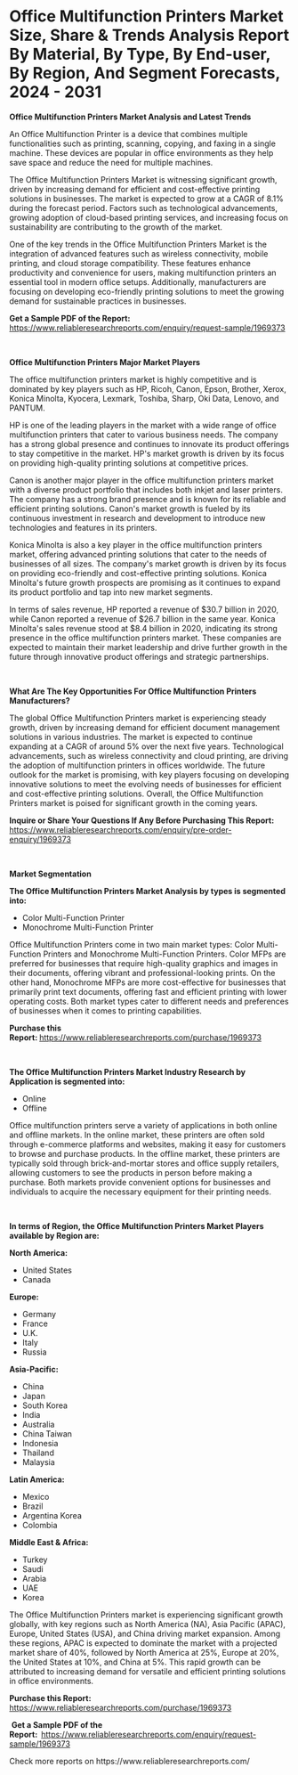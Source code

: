 <p><h1>Office Multifunction Printers Market Size, Share & Trends Analysis Report By Material, By Type, By End-user, By Region, And Segment Forecasts, 2024 - 2031</h1></p><p><strong>Office Multifunction Printers Market Analysis and Latest Trends</strong></p>
<p><p>An Office Multifunction Printer is a device that combines multiple functionalities such as printing, scanning, copying, and faxing in a single machine. These devices are popular in office environments as they help save space and reduce the need for multiple machines.</p><p>The Office Multifunction Printers Market is witnessing significant growth, driven by increasing demand for efficient and cost-effective printing solutions in businesses. The market is expected to grow at a CAGR of 8.1% during the forecast period. Factors such as technological advancements, growing adoption of cloud-based printing services, and increasing focus on sustainability are contributing to the growth of the market.</p><p>One of the key trends in the Office Multifunction Printers Market is the integration of advanced features such as wireless connectivity, mobile printing, and cloud storage compatibility. These features enhance productivity and convenience for users, making multifunction printers an essential tool in modern office setups. Additionally, manufacturers are focusing on developing eco-friendly printing solutions to meet the growing demand for sustainable practices in businesses.</p></p>
<p><strong>Get a Sample PDF of the Report:&nbsp;</strong> <a href="https://www.reliableresearchreports.com/enquiry/request-sample/1969373">https://www.reliableresearchreports.com/enquiry/request-sample/1969373</a></p>
<p>&nbsp;</p>
<p><strong>Office Multifunction Printers Major Market Players</strong></p>
<p><p>The office multifunction printers market is highly competitive and is dominated by key players such as HP, Ricoh, Canon, Epson, Brother, Xerox, Konica Minolta, Kyocera, Lexmark, Toshiba, Sharp, Oki Data, Lenovo, and PANTUM.</p><p>HP is one of the leading players in the market with a wide range of office multifunction printers that cater to various business needs. The company has a strong global presence and continues to innovate its product offerings to stay competitive in the market. HP's market growth is driven by its focus on providing high-quality printing solutions at competitive prices.</p><p>Canon is another major player in the office multifunction printers market with a diverse product portfolio that includes both inkjet and laser printers. The company has a strong brand presence and is known for its reliable and efficient printing solutions. Canon's market growth is fueled by its continuous investment in research and development to introduce new technologies and features in its printers.</p><p>Konica Minolta is also a key player in the office multifunction printers market, offering advanced printing solutions that cater to the needs of businesses of all sizes. The company's market growth is driven by its focus on providing eco-friendly and cost-effective printing solutions. Konica Minolta's future growth prospects are promising as it continues to expand its product portfolio and tap into new market segments.</p><p>In terms of sales revenue, HP reported a revenue of $30.7 billion in 2020, while Canon reported a revenue of $26.7 billion in the same year. Konica Minolta's sales revenue stood at $8.4 billion in 2020, indicating its strong presence in the office multifunction printers market. These companies are expected to maintain their market leadership and drive further growth in the future through innovative product offerings and strategic partnerships.</p></p>
<p>&nbsp;</p>
<p><strong>What Are The Key Opportunities For Office Multifunction Printers Manufacturers?</strong></p>
<p><p>The global Office Multifunction Printers market is experiencing steady growth, driven by increasing demand for efficient document management solutions in various industries. The market is expected to continue expanding at a CAGR of around 5% over the next five years. Technological advancements, such as wireless connectivity and cloud printing, are driving the adoption of multifunction printers in offices worldwide. The future outlook for the market is promising, with key players focusing on developing innovative solutions to meet the evolving needs of businesses for efficient and cost-effective printing solutions. Overall, the Office Multifunction Printers market is poised for significant growth in the coming years.</p></p>
<p><strong>Inquire or Share Your Questions If Any Before Purchasing This Report:</strong> <a href="https://www.reliableresearchreports.com/enquiry/pre-order-enquiry/1969373">https://www.reliableresearchreports.com/enquiry/pre-order-enquiry/1969373</a></p>
<p>&nbsp;</p>
<p><strong>Market Segmentation</strong></p>
<p><strong>The Office Multifunction Printers Market Analysis by types is segmented into:</strong></p>
<p><ul><li>Color Multi-Function Printer</li><li>Monochrome Multi-Function Printer</li></ul></p>
<p><p>Office Multifunction Printers come in two main market types: Color Multi-Function Printers and Monochrome Multi-Function Printers. Color MFPs are preferred for businesses that require high-quality graphics and images in their documents, offering vibrant and professional-looking prints. On the other hand, Monochrome MFPs are more cost-effective for businesses that primarily print text documents, offering fast and efficient printing with lower operating costs. Both market types cater to different needs and preferences of businesses when it comes to printing capabilities.</p></p>
<p><strong>Purchase this Report:&nbsp;</strong><a href="https://www.reliableresearchreports.com/purchase/1969373">https://www.reliableresearchreports.com/purchase/1969373</a></p>
<p>&nbsp;</p>
<p><strong>The Office Multifunction Printers Market Industry Research by Application is segmented into:</strong></p>
<p><ul><li>Online</li><li>Offline</li></ul></p>
<p><p>Office multifunction printers serve a variety of applications in both online and offline markets. In the online market, these printers are often sold through e-commerce platforms and websites, making it easy for customers to browse and purchase products. In the offline market, these printers are typically sold through brick-and-mortar stores and office supply retailers, allowing customers to see the products in person before making a purchase. Both markets provide convenient options for businesses and individuals to acquire the necessary equipment for their printing needs.</p></p>
<p>&nbsp;</p>
<p><strong>In terms of Region, the Office Multifunction Printers Market Players available by Region are:</strong></p>
<p>
    <p> <strong> North America: </strong>
        <ul>
            <li>United States</li>
            <li>Canada</li>
        </ul>
        </p> 
    <p> <strong> Europe: </strong>
        <ul>
            <li>Germany</li>
            <li>France</li>
            <li>U.K.</li>
            <li>Italy</li>
            <li>Russia</li>
        </ul>
        </p> 
    <p> <strong> Asia-Pacific: </strong>
        <ul>
            <li>China</li>
            <li>Japan</li>
            <li>South Korea</li>
            <li>India</li>
            <li>Australia</li>
            <li>China Taiwan</li>
            <li>Indonesia</li>
            <li>Thailand</li>
            <li>Malaysia</li>
        </ul>
        </p> 
    <p> <strong> Latin America: </strong>
        <ul>
            <li>Mexico</li>
            <li>Brazil</li>
            <li>Argentina Korea</li>
            <li>Colombia</li>
        </ul>
        </p> 
    <p> <strong> Middle East & Africa: </strong>
        <ul>
            <li>Turkey</li>
            <li>Saudi</li>
            <li>Arabia</li>
            <li>UAE</li>
            <li>Korea</li>
        </ul>
    </p>
    </p>
<p><p>The Office Multifunction Printers market is experiencing significant growth globally, with key regions such as North America (NA), Asia Pacific (APAC), Europe, United States (USA), and China driving market expansion. Among these regions, APAC is expected to dominate the market with a projected market share of 40%, followed by North America at 25%, Europe at 20%, the United States at 10%, and China at 5%. This rapid growth can be attributed to increasing demand for versatile and efficient printing solutions in office environments.</p></p>
<p><strong>Purchase this Report: </strong><a href="https://www.reliableresearchreports.com/purchase/1969373">https://www.reliableresearchreports.com/purchase/1969373</a></p>
<p>&nbsp;<strong>Get a Sample PDF of the Report:&nbsp;&nbsp;</strong><a href="https://www.reliableresearchreports.com/enquiry/request-sample/1969373">https://www.reliableresearchreports.com/enquiry/request-sample/1969373</a></p>
<p><strong></strong></p>
<p>Check more reports on https://www.reliableresearchreports.com/</p>